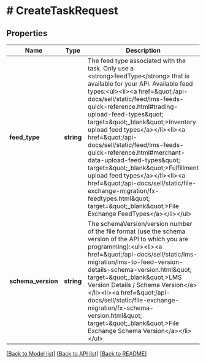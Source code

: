 # # CreateTaskRequest

## Properties

Name | Type | Description | Notes
------------ | ------------- | ------------- | -------------
**feed_type** | **string** | The feed type associated with the task. Only use a &lt;strong&gt;feedType&lt;/strong&gt; that is available for your API. Available feed types:&lt;ul&gt;&lt;li&gt;&lt;a href&#x3D;\&quot;/api-docs/sell/static/feed/lms-feeds-quick-reference.html#trading-upload-feed-types\&quot; target&#x3D;\&quot;_blank\&quot;&gt;Inventory upload feed types&lt;/a&gt;&lt;/li&gt;&lt;li&gt;&lt;a href&#x3D;\&quot;/api-docs/sell/static/feed/lms-feeds-quick-reference.html#merchant-data-upload-feed-types\&quot; target&#x3D;\&quot;_blank\&quot;&gt;Fulfillment upload feed types&lt;/a&gt;&lt;/li&gt;&lt;li&gt;&lt;a href&#x3D;\&quot;/api-docs/sell/static/file-exchange-migration/fx-feedtypes.html\&quot; target&#x3D;\&quot;_blank\&quot;&gt;File Exchange FeedTypes&lt;/a&gt;&lt;/li&gt;&lt;/ul&gt; | [optional]
**schema_version** | **string** | The schemaVersion/version number of the file format (use the schema version of the API to which you are programming):&lt;ul&gt;&lt;li&gt;&lt;a href&#x3D;\&quot;/api-docs/sell/static/lms-migration/lms-to-feed-version-details-schema-version.html\&quot; target&#x3D;\&quot;_blank\&quot;&gt;LMS Version Details / Schema Version&lt;/a&gt;&lt;/li&gt;&lt;li&gt;&lt;a href&#x3D;\&quot;/api-docs/sell/static/file-exchange-migration/fx-schema-version.html\&quot; target&#x3D;\&quot;_blank\&quot;&gt;File Exchange Schema Version&lt;/a&gt;&lt;/li&gt;&lt;/ul&gt; | [optional]

[[Back to Model list]](../../README.md#models) [[Back to API list]](../../README.md#endpoints) [[Back to README]](../../README.md)
